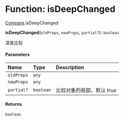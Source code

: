# Function: isDeepChanged

[Compare](/en/auto-docs/free-layout-editor/modules/Compare.md).isDeepChanged

**isDeepChanged**(`oldProps`, `newProps`, `partial?`): `boolean`

深度比较

#### Parameters

| Name | Type | Description |
| :------ | :------ | :------ |
| `oldProps` | `any` |  |
| `newProps` | `any` |  |
| `partial?` | `boolean` | 比较对象的局部，默认 true |

#### Returns

`boolean`
